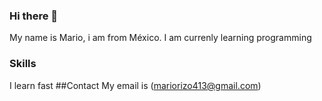 ### Hi there 👋
My name is Mario, i am from México.
I am currenly learning programming
### Skills
I learn fast 
##Contact
My email is (mariorizo413@gmail.com)
